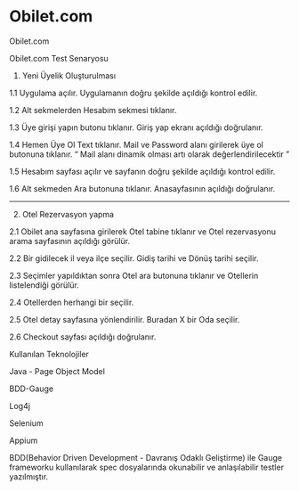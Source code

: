 # Obilet.com
Obilet.com

Obilet.com
Test Senaryosu

1. Yeni Üyelik Oluşturulması

1.1 Uygulama açılır. Uygulamanın doğru şekilde açıldığı kontrol edilir.

1.2 Alt sekmelerden Hesabım sekmesi tıklanır.

1.3 Üye girişi yapın butonu tıklanır. Giriş yap ekranı açıldığı doğrulanır.

1.4 Hemen Üye Ol Text tıklanır. Mail ve Password alanı girilerek üye ol butonuna
tıklanır. “ Mail alanı dinamik olması artı olarak değerlendirilecektir ”

1.5 Hesabım sayfası açılır ve sayfanın doğru şekilde açıldığı kontrol edilir.

1.6 Alt sekmeden Ara butonuna tıklanır. Anasayfasının açıldığı doğrulanır.

--------------------------------

2. Otel Rezervasyon yapma

2.1 Obilet ana sayfasına girilerek Otel tabine tıklanır ve Otel rezervasyonu arama
sayfasının açıldığı görülür.

2.2 Bir gidilecek il veya ilçe seçilir. Gidiş tarihi ve Dönüş tarihi seçilir.

2.3 Seçimler yapıldıktan sonra Otel ara butonuna tıklanır ve Otellerin listelendiği
görülür.

2.4 Otellerden herhangi bir seçilir.

2.5 Otel detay sayfasına yönlendirilir. Buradan X bir Oda seçilir.

2.6 Checkout sayfası açıldığı doğrulanır.


Kullanılan Teknolojiler

Java - Page Object Model

BDD-Gauge

Log4j

Selenium

Appium

BDD(Behavior Driven Development - Davranış Odaklı Geliştirme) ile Gauge frameworku kullanılarak spec dosyalarında okunabilir ve anlaşılabilir testler yazılmıştır.
